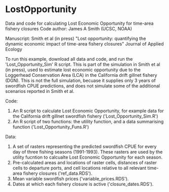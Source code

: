 # LostOpportunity
Data and code for calculating Lost Economic Opportunity for time-area fishery closures
Code author: James A Smith (UCSC, NOAA)

Manuscript: Smith et al (in press) "Lost opportunity: quantifying the dynamic economic impact of time-area fishery closures" Journal of Applied Ecology

To run this example, download all data and code, and run the 'Lost_Opportunity_Sim' R script.
This is part of the simulation in Smith et al (in press), used to estimate lost economic opportunity due to the Loggerhead Conservation Area (LCA) in the California drift gillnet fishery (DGN). This is not the full simulation, becuase it supplies only 3 years of swordfish CPUE predictions, and does not simulate some of the additional scenarios reported in Smith et al.

Code: 
1) An R script to calculate Lost Economic Opportunity, for example data for the California drift gillnet swordfish fishery ('Lost_Opportunity_Sim.R')
2) An R script of two functions: the utility function, and a data summarising function ('Lost_Opportunity_Funs.R')

Data: 
1) A set of rasters representing the predicted swordfish CPUE for every day of three fishing seasons (1991-1993). These rasters are used by the utility fucntion to calcualte Lost Economic Opportunity for each season.
2) Pre-calculated areas and locations of raster cells, distances of raster cells to departure ports, and cell locations relative to all relevant time-area fishery closures ('ref_data.RDS').
3) Mean variable swordfish prices ('variable_prices.RDS').
4) Dates at which each fishery closure is active ('closure_dates.RDS').

